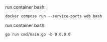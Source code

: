

run container bash:
```shell
docker compose run --service-ports web bash
```

run container bash:
```shell
go run cmd/main.go -b 0.0.0.0
```